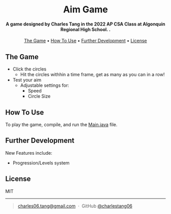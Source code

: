 
<h1 align="center">
  <br>
  Aim Game
  <br>
</h1>

<h4 align="center">A game designed by Charles Tang in the 2022 AP CSA Class at Algonquin Regional High School. </a>.</h4>

<p align="center">
  <a href="The Game">The Game</a> •
  <a href="Customizability">How To Use</a> •
  <a href="#Further Development">Further Development</a> •
  <a href="#license">License</a>
</p>

## The Game

* Click the circles
	* Hit the circles withhin a time frame, get as many as you can in a row!
* Test your aim
	* Adjustable settings for:
	  * Speed
	  * Circle Size

## How To Use

To play the game, compile, and run the [Main.java](Main.java) file. 

## Further Development

New Features include:
* Progression/Levels system

## License

MIT

---

> [charles06.tang@gmail.com](charles06.tang@gmail.com) &nbsp;&middot;&nbsp;
> GitHub [@charlestang06](https://github.com/charlestang06)

